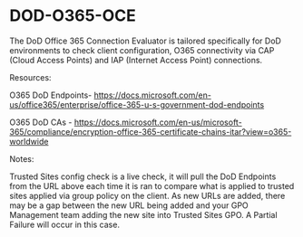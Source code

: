 # DOD-O365-OCE

The DoD Office 365 Connection Evaluator is tailored specifically for DoD environments to check client configuration, O365 connectivity via CAP (Cloud Access Points) and IAP (Internet Access Point) connections.

Resources:

O365 DoD Endpoints- https://docs.microsoft.com/en-us/office365/enterprise/office-365-u-s-government-dod-endpoints

O365 DoD CAs - https://docs.microsoft.com/en-us/microsoft-365/compliance/encryption-office-365-certificate-chains-itar?view=o365-worldwide

Notes:

Trusted Sites config check is a live check, it will pull the DoD Endpoints from the URL above each time it is ran to compare what is applied to trusted sites applied via group policy on the client. As new URLs are added, there may be a gap between the new URL being added and your GPO Management team adding the new site into Trusted Sites GPO. A Partial Failure will occur in this case.
